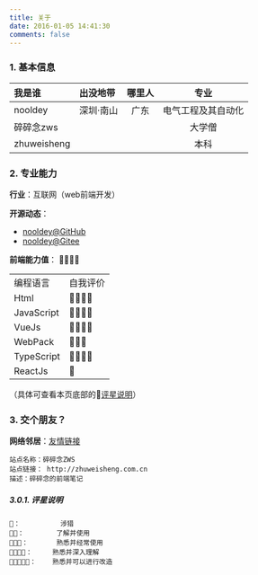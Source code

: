 ```yaml
---
title: 关于
date: 2016-01-05 14:41:30
comments: false
---
```


### 1. 基本信息

| **我是谁**  | **出没地带** | **哪里人** |      **专业**      |
| :---------- | :----------- | :--------: | :----------------: |
| nooldey     | 深圳·南山    |    广东    | 电气工程及其自动化 |
| 碎碎念zws   |              |            |       大学僧       |
| zhuweisheng |              |            |        本科        |

### 2. 专业能力

**行业**：互联网（web前端开发）

**开源动态**：
 + [nooldey@GitHub](https://github.com/nooldey)
 + [nooldey@Gitee](https://gitee.com/nooldey)

**前端能力值**： 🌟🌟🌟🌟

|            |          |
| :--------- | :------- |
| 编程语言   | 自我评价 |
| Html       | 🌟🌟🌟🌟     |
| JavaScript | 🌟🌟🌟🌟     |
| VueJs      | 🌟🌟🌟🌟     |
| WebPack    | 🌟🌟🌟      |
| TypeScript | 🌟🌟🌟🌟     |
| ReactJs    | 🌟        |

（具体可查看本页底部的[评星说明](#评星说明)）


### 3. 交个朋友？

**网络邻居**：[友情链接](/friends)

```
站点名称：碎碎念ZWS
站点链接： http://zhuweisheng.com.cn
描述：碎碎念的前端笔记
```

##### 3.0.1. 评星说明

```
🌟：          涉猎
🌟🌟：        了解并使用
🌟🌟🌟：       熟悉并经常使用
🌟🌟🌟🌟：     熟悉并深入理解
🌟🌟🌟🌟🌟：    熟悉并可以进行改造
```